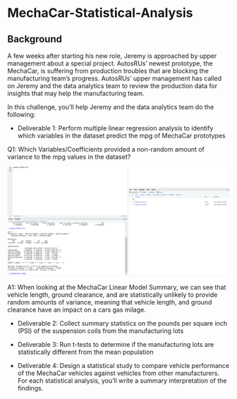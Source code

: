 # MechaCar-Statistical-Analysis

## Background
A few weeks after starting his new role, Jeremy is approached by upper management about a special project. AutosRUs’ newest prototype, the MechaCar, is suffering from production troubles that are blocking the manufacturing team’s progress. AutosRUs’ upper management has called on Jeremy and the data analytics team to review the production data for insights that may help the manufacturing team.

In this challenge, you’ll help Jeremy and the data analytics team do the following:

* Deliverable 1: Perform multiple linear regression analysis to identify which variables in the dataset predict the mpg of MechaCar prototypes

Q1: Which Variables/Coefficients provided a non-random amount of variance to the mpg values in the dataset?

![MechaCar Lm Sum](https://github.com/lrngdtascinc/MechaCar-Statistical-Analysis/blob/15fc4157ce10ad85dcc143a8da5df85fcc5baf64/Screenshot%20(19).png)

A1: When looking at the MechaCar Linear Model Summary, we can see that vehicle length, ground clearance, and are statistically unlikely to provide random amounts of variance, meaning that vehicle length, and ground clearance have an impact on a cars gas milage.

* Deliverable 2: Collect summary statistics on the pounds per square inch (PSI) of the suspension coils from the manufacturing lots

* Deliverable 3: Run t-tests to determine if the manufacturing lots are statistically different from the mean population

* Deliverable 4: Design a statistical study to compare vehicle performance of the MechaCar vehicles against vehicles from other manufacturers. For each statistical analysis, you’ll write a summary interpretation of the findings.
